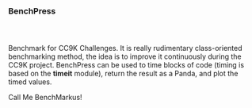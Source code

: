 ### BenchPress                                                                                                                                                                 
Benchmark for CC9K Challenges. It is really rudimentary class-oriented benchmarking method, the idea is to improve it continuously during the CC9K project. BenchPress can be used to time blocks of code (timing is based on the **timeit** module), return the result as a Panda, and plot the timed values.

Call Me BenchMarkus!
